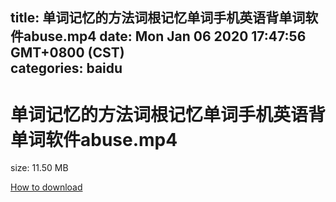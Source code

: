 
title: 单词记忆的方法词根记忆单词手机英语背单词软件abuse.mp4
date: Mon Jan 06 2020 17:47:56 GMT+0800 (CST)    
categories: baidu
---

# 单词记忆的方法词根记忆单词手机英语背单词软件abuse.mp4
size: 11.50 MB
 
 

[How to download](https://bpcam.bemobtrk.com/go/2ceec3aa-1ca2-46d6-b9ff-aaa5c184517c?jno=363)
